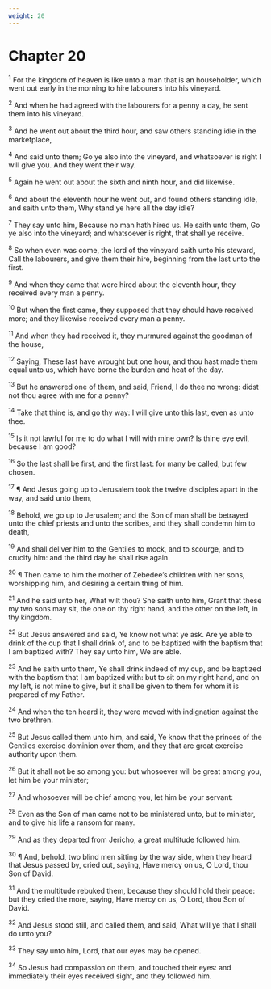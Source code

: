 ```yaml
---
weight: 20
---
```


# Chapter 20

<sup>1</sup> For the kingdom of heaven is like unto a man that is an householder, which went out early in the morning to hire labourers into his vineyard. 

<sup>2</sup> And when he had agreed with the labourers for a penny a day, he sent them into his vineyard. 

<sup>3</sup> And he went out about the third hour, and saw others standing idle in the marketplace, 

<sup>4</sup> And said unto them; Go ye also into the vineyard, and whatsoever is right I will give you. And they went their way. 

<sup>5</sup> Again he went out about the sixth and ninth hour, and did likewise. 

<sup>6</sup> And about the eleventh hour he went out, and found others standing idle, and saith unto them, Why stand ye here all the day idle? 

<sup>7</sup> They say unto him, Because no man hath hired us. He saith unto them, Go ye also into the vineyard; and whatsoever is right, that shall ye receive. 

<sup>8</sup> So when even was come, the lord of the vineyard saith unto his steward, Call the labourers, and give them their hire, beginning from the last unto the first. 

<sup>9</sup> And when they came that were hired about the eleventh hour, they received every man a penny. 

<sup>10</sup> But when the first came, they supposed that they should have received more; and they likewise received every man a penny. 

<sup>11</sup> And when they had received it, they murmured against the goodman of the house, 

<sup>12</sup> Saying, These last have wrought but one hour, and thou hast made them equal unto us, which have borne the burden and heat of the day. 

<sup>13</sup> But he answered one of them, and said, Friend, I do thee no wrong: didst not thou agree with me for a penny? 

<sup>14</sup> Take that thine is, and go thy way: I will give unto this last, even as unto thee. 

<sup>15</sup> Is it not lawful for me to do what I will with mine own? Is thine eye evil, because I am good? 

<sup>16</sup> So the last shall be first, and the first last: for many be called, but few chosen. 

<sup>17</sup> ¶ And Jesus going up to Jerusalem took the twelve disciples apart in the way, and said unto them, 

<sup>18</sup> Behold, we go up to Jerusalem; and the Son of man shall be betrayed unto the chief priests and unto the scribes, and they shall condemn him to death, 

<sup>19</sup> And shall deliver him to the Gentiles to mock, and to scourge, and to crucify him: and the third day he shall rise again. 

<sup>20</sup> ¶ Then came to him the mother of Zebedee’s children with her sons, worshipping him, and desiring a certain thing of him. 

<sup>21</sup> And he said unto her, What wilt thou? She saith unto him, Grant that these my two sons may sit, the one on thy right hand, and the other on the left, in thy kingdom. 

<sup>22</sup> But Jesus answered and said, Ye know not what ye ask. Are ye able to drink of the cup that I shall drink of, and to be baptized with the baptism that I am baptized with? They say unto him, We are able. 

<sup>23</sup> And he saith unto them, Ye shall drink indeed of my cup, and be baptized with the baptism that I am baptized with: but to sit on my right hand, and on my left, is not mine to give, but it shall be given to them for whom it is prepared of my Father. 

<sup>24</sup> And when the ten heard it, they were moved with indignation against the two brethren. 

<sup>25</sup> But Jesus called them unto him, and said, Ye know that the princes of the Gentiles exercise dominion over them, and they that are great exercise authority upon them. 

<sup>26</sup> But it shall not be so among you: but whosoever will be great among you, let him be your minister; 

<sup>27</sup> And whosoever will be chief among you, let him be your servant: 

<sup>28</sup> Even as the Son of man came not to be ministered unto, but to minister, and to give his life a ransom for many. 

<sup>29</sup> And as they departed from Jericho, a great multitude followed him. 

<sup>30</sup> ¶ And, behold, two blind men sitting by the way side, when they heard that Jesus passed by, cried out, saying, Have mercy on us, O Lord, thou Son of David. 

<sup>31</sup> And the multitude rebuked them, because they should hold their peace: but they cried the more, saying, Have mercy on us, O Lord, thou Son of David. 

<sup>32</sup> And Jesus stood still, and called them, and said, What will ye that I shall do unto you? 

<sup>33</sup> They say unto him, Lord, that our eyes may be opened. 

<sup>34</sup> So Jesus had compassion on them, and touched their eyes: and immediately their eyes received sight, and they followed him. 


